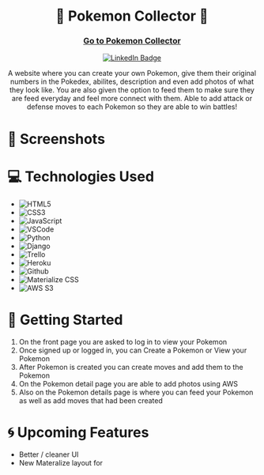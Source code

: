 <div id="description" align="center">

# :izakaya_lantern: Pokemon Collector 🏮

###  [Go to Pokemon Collector](https://pokemoncollector-1.herokuapp.com/)

[![LinkedIn Badge](https://img.shields.io/badge/-@DiegoParanhos14-blue?style=flat&logo=Linkedin&logoColor=black)](https://www.linkedin.com/in/diegoparanhos14/)


 A website where you can create your own Pokemon, give them their original numbers in the Pokedex, abilites, description and even add photos of what they look like. You are also given the option to feed them to make sure they are feed everyday and feel more connect with them. Able to add attack or defense moves to each Pokemon so they are able to win battles!
</div>

# 🌟 Screenshots


# 💻 Technologies Used
- ![HTML5](https://img.shields.io/badge/-HTML5-05122A?style=flat&logo=html5)
- ![CSS3](https://img.shields.io/badge/-CSS-05122A?style=flat&logo=css3)
- ![JavaScript](https://img.shields.io/badge/-JavaScript-05122A?style=flat&logo=javascript)
- ![VSCode](https://img.shields.io/badge/-VS_Code-05122A?style=flat&logo=visualstudio)
- ![Python](https://img.shields.io/badge/-Python-05122A?style=flat&logo=python)
- ![Django](https://img.shields.io/badge/-Django-05122A?style=flat&logo=django)
- ![Trello](https://img.shields.io/badge/-Trello-05122A?style=flat&logo=trello)
- ![Heroku](https://img.shields.io/badge/-Heroku-05122A?style=flat&logo=heroku)
- ![Github](https://img.shields.io/badge/-GitHub-05122A?style=flat&logo=github)
- ![Materialize CSS](https://img.shields.io/badge/-Materialize_CSS-05122A?style=flat&logo=materialdesign)
- ![AWS S3](https://img.shields.io/badge/-AWS_S3-05122A?style=flat&logo=amazons3)



# 📝 Getting Started 
1. On the front page you are asked to log in to view your Pokemon
2. Once signed up or logged in, you can Create a Pokemon or View your Pokemon
3. After Pokemon is created you can create moves and add them to the Pokemon
4. On the Pokemon detail page you are able to add photos using AWS
5. Also on the Pokemon details page is where you can feed your Pokemon as well as add moves that had been created


# :cyclone: Upcoming Features
- Better / cleaner UI 
- New Materalize layout for 